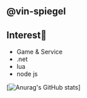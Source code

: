 @vin-spiegel
----
Interest👀
----
- Game & Service
- .net
- lua
- node js

<!---
vin-spiegel/vin-spiegel is a ✨ special ✨ repository because its `README.md` (this file) appears on your GitHub profile.
You can click the Preview link to take a look at your changes.
- 👀 I’m interested in ...
- 🌱 I’m currently learning ...
- 💞️ I’m looking to collaborate on ...
- 📫 How to reach me ...
--->

[![Anurag's GitHub stats](https://github-readme-stats.vercel.app/api?username=vin-spiegel&&show_icons=true&theme=synthwave)]
